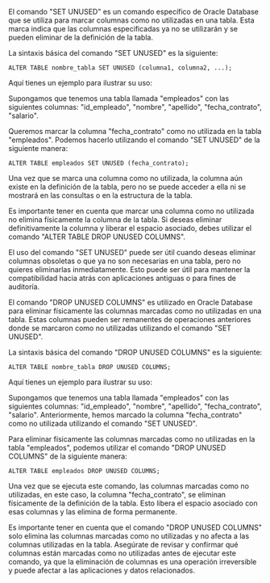 El comando "SET UNUSED" es un comando específico de Oracle Database que se utiliza para marcar columnas como no utilizadas en una tabla. Esta marca indica que las columnas especificadas ya no se utilizarán y se pueden eliminar de la definición de la tabla.

La sintaxis básica del comando "SET UNUSED" es la siguiente:

```
ALTER TABLE nombre_tabla SET UNUSED (columna1, columna2, ...);
```

Aquí tienes un ejemplo para ilustrar su uso:

Supongamos que tenemos una tabla llamada "empleados" con las siguientes columnas: "id_empleado", "nombre", "apellido", "fecha_contrato", "salario".

Queremos marcar la columna "fecha_contrato" como no utilizada en la tabla "empleados". Podemos hacerlo utilizando el comando "SET UNUSED" de la siguiente manera:

```
ALTER TABLE empleados SET UNUSED (fecha_contrato);
```

Una vez que se marca una columna como no utilizada, la columna aún existe en la definición de la tabla, pero no se puede acceder a ella ni se mostrará en las consultas o en la estructura de la tabla.

Es importante tener en cuenta que marcar una columna como no utilizada no elimina físicamente la columna de la tabla. Si deseas eliminar definitivamente la columna y liberar el espacio asociado, debes utilizar el comando "ALTER TABLE DROP UNUSED COLUMNS".

El uso del comando "SET UNUSED" puede ser útil cuando deseas eliminar columnas obsoletas o que ya no son necesarias en una tabla, pero no quieres eliminarlas inmediatamente. Esto puede ser útil para mantener la compatibilidad hacia atrás con aplicaciones antiguas o para fines de auditoría.

El comando "DROP UNUSED COLUMNS" es utilizado en Oracle Database para eliminar físicamente las columnas marcadas como no utilizadas en una tabla. Estas columnas pueden ser remanentes de operaciones anteriores donde se marcaron como no utilizadas utilizando el comando "SET UNUSED".

La sintaxis básica del comando "DROP UNUSED COLUMNS" es la siguiente:

```
ALTER TABLE nombre_tabla DROP UNUSED COLUMNS;
```

Aquí tienes un ejemplo para ilustrar su uso:

Supongamos que tenemos una tabla llamada "empleados" con las siguientes columnas: "id_empleado", "nombre", "apellido", "fecha_contrato", "salario". Anteriormente, hemos marcado la columna "fecha_contrato" como no utilizada utilizando el comando "SET UNUSED".

Para eliminar físicamente las columnas marcadas como no utilizadas en la tabla "empleados", podemos utilizar el comando "DROP UNUSED COLUMNS" de la siguiente manera:

```
ALTER TABLE empleados DROP UNUSED COLUMNS;
```

Una vez que se ejecuta este comando, las columnas marcadas como no utilizadas, en este caso, la columna "fecha_contrato", se eliminan físicamente de la definición de la tabla. Esto libera el espacio asociado con esas columnas y las elimina de forma permanente.

Es importante tener en cuenta que el comando "DROP UNUSED COLUMNS" solo elimina las columnas marcadas como no utilizadas y no afecta a las columnas utilizadas en la tabla. Asegúrate de revisar y confirmar qué columnas están marcadas como no utilizadas antes de ejecutar este comando, ya que la eliminación de columnas es una operación irreversible y puede afectar a las aplicaciones y datos relacionados.